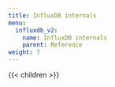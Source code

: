 ```yaml
---
title: InfluxDB internals
menu:
  influxdb_v2:
    name: InfluxDB internals
    parent: Reference
weight: 7
---
```


{{< children >}}
